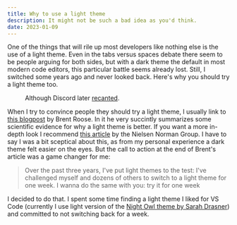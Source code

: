 ```yaml
---
title: Why to use a light theme
description: It might not be such a bad idea as you'd think.
date: 2023-01-09
---
```


One of the things that will rile up most developers like nothing else is the use of a light theme. Even in the tabs versus spaces debate there seem to be people arguing for both sides, but with a dark theme the default in most modern code editors, this particular battle seems already lost. Still, I switched some years ago and never looked back. Here's why you should try a light theme too.

<figure>
    <img alt="" src="/images/discord-light-theme.png" class="block max-w-[500px]">
    <figcaption>Although Discord later <a href="https://discord.com/blog/light-theme-redeemed" target="_blank" rel="noopener noreferrer">recanted</a>.</figcaption>
</figure>

When I try to convince people they should try a light theme, I usually link to [this blogpost](https://stitcher.io/blog/why-light-themes-are-better-according-to-science) by Brent Roose. In it he very succintly summarizes some scientific evidence for why a light theme is better. If you want a more in-depth look I recommend [this article](https://www.nngroup.com/articles/dark-mode/) by the Nielsen Norman Group. I have to say I was a bit sceptical about this, as from my personal experience a dark theme felt easier on the eyes. But the call to action at the end of Brent's article was a game changer for me:

> Over the past three years, I've put light themes to the test: I've challenged myself and dozens of others to switch to a light theme for one week. I wanna do the same with you: try it for one week

I decided to do that. I spent some time finding a light theme I liked for VS Code (currently I use light version of the [Night Owl theme by Sarah Drasner](https://marketplace.visualstudio.com/items?itemName=sdras.night-owl)) and committed to not switching back for a week. 
